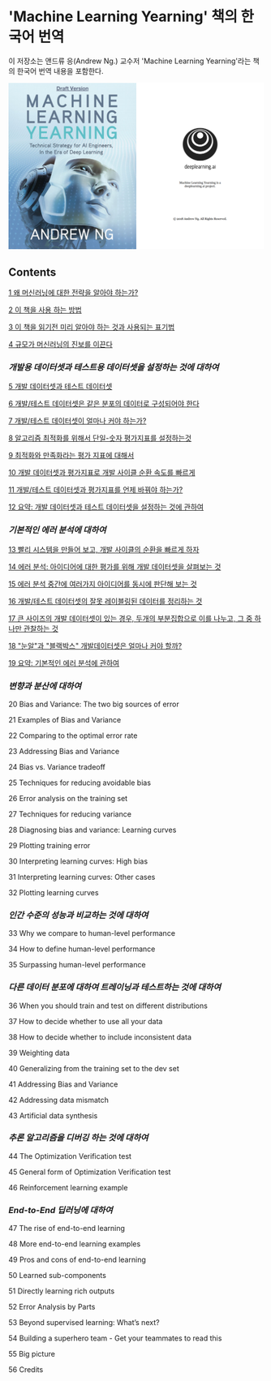 # 'Machine Learning Yearning' 책의 한국어 번역

이 저장소는 앤드류 응(Andrew Ng.) 교수저 'Machine Learning Yearning'라는 책의 한국어 번역 내용을 포함한다.

<img src="./img/covers.png">

## Contents

[1 왜 머신러닝에 대한 전략을 알아야 하는가?](./chapters/1_Why_Machine_Learning_Strategy.md)

[2 이 책을 사용 하는 방법](./chapters/2_How_to_use_this_book_to_help_your_team.md)

[3 이 책을 읽기전 미리 알아야 하는 것과 사용되는 표기법](./chapters/3_Prerequisites_and_notation.md)

[4 규모가 머신러닝의 진보를 이끈다](./chapters/4_Scale_drives_machine_learning_progress.md)

### *개발용 데이터셋과 테스트용 데이터셋을 설정하는 것에 대하여*

[5 개발 데이터셋과 테스트 데이터셋](./chapters/5_Your_development_and_test_sets.md)

[6 개발/테스트 데이터셋은 같은 분포의 데이터로 구성되어야 한다](./chapters/6_Your_dev_and_test_sets_should_come_from_the_same_distribution.md)

[7 개발/테스트 데이터셋이 얼마나 커야 하는가?](./chapters/7_How_large_do_the_dev_test_sets_need_to_be.md)

[8 알고리즘 최적화를 위해서 단일-숫자 평가지표를 설정하는것](./chapters/8_Establish_a_single-number_evaluation_metric_for_your_team_to_optimize.md)

[9 최적화와 만족화라는 평가 지표에 대해서](./chapters/9_Optimizing_and_satisficing_metrics.md)

[10 개발 데이터셋과 평가지표로 개발 사이클 순환 속도를 빠르게](./chapters/10_Having_a_dev_set_and_metric_speeds_up_iterations.md)

[11 개발/테스트 데이터셋과 평가지표를 언제 바꿔야 하는가?](./chapters/11_When_to_change_dev_test_sets_and_metrics.md)

[12 요약: 개발 데이터셋과 테스트 데이터셋을 설정하는 것에 관하여](./chapters/12_Takeaways_Setting_up_development_and_test_sets.md)

### *기본적인 에러 분석에 대하여*

[13 빨리 시스템을 만들어 보고, 개발 사이클의 순환을 빠르게 하자](./chapters/13_Build_your_first_system_quickly_then_iterate.md)

[14 에러 분석: 아이디어에 대한 평가를 위해 개발 데이터셋을 살펴보는 것](./chapters/14_Error_analysis_Look_at_dev_set_examples_to_evaluate_ideas.md)

[15 에러 분석 중간에 여러가지 아이디어를 동시에 판단해 보는 것](./chapters/15_Evaluating_multiple_ideas_in_parallel_during_error_analysis.md)

[16 개발/테스트 데이터셋의 잘못 레이블링된 데이터를 정리하는 것](./chapters/16_Cleaning_up_mislabeled_dev_and_test_set_examples.md)

[17 큰 사이즈의 개발 데이터셋이 있는 경우, 두개의 부분집합으로 이를 나누고, 그 중 하나만 관찰하는 것](./chapters/17_If_you_have_a_large_dev_set_split_it_into_two_subsets_only_one_of_which_you_look_at.md)

[18 "눈알"과 "블랙박스" 개발데이터셋은 얼마나 커야 할까?]()

[19 요약: 기본적인 에러 분석에 관하여](./chapters/19_Takeaways_Basic_error_analysis.md)

### *변향과 분산에 대하여*

20 Bias and Variance: The two big sources of error

21 Examples of Bias and Variance

22 Comparing to the optimal error rate

23 Addressing Bias and Variance

24 Bias vs. Variance tradeoff

25 Techniques for reducing avoidable bias

26 Error analysis on the training set

27 Techniques for reducing variance

28 Diagnosing bias and variance: Learning curves

29 Plotting training error

30 Interpreting learning curves: High bias

31 Interpreting learning curves: Other cases

32 Plotting learning curves

### *인간 수준의 성능과 비교하는 것에 대하여*

33 Why we compare to human-level performance

34 How to define human-level performance

35 Surpassing human-level performance

### *다른 데이터 분포에 대하여 트레이닝과 테스트하는 것에 대하여*

36 When you should train and test on different distributions

37 How to decide whether to use all your data

38 How to decide whether to include inconsistent data

39 Weighting data

40 Generalizing from the training set to the dev set

41 Addressing Bias and Variance

42 Addressing data mismatch

43 Artificial data synthesis

### *추론 알고리즘을 디버깅 하는 것에 대하여*

44 The Optimization Verification test

45 General form of Optimization Verification test

46 Reinforcement learning example

### *End-to-End 딥러닝에 대하여*

47 The rise of end-to-end learning

48 More end-to-end learning examples

49 Pros and cons of end-to-end learning

50 Learned sub-components

51 Directly learning rich outputs

52 Error Analysis by Parts

53 Beyond supervised learning: What’s next?

54 Building a superhero team - Get your teammates to read this

55 Big picture

56 Credits

